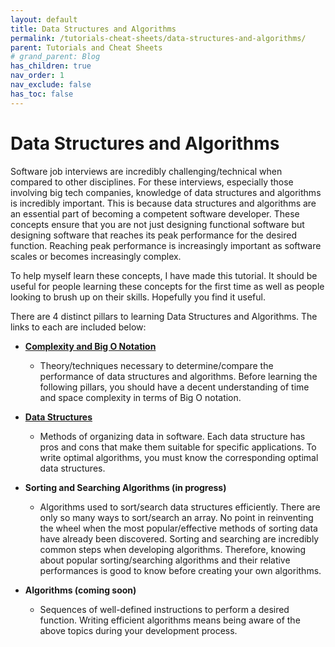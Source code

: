 ```yaml
---
layout: default
title: Data Structures and Algorithms
permalink: /tutorials-cheat-sheets/data-structures-and-algorithms/
parent: Tutorials and Cheat Sheets
# grand_parent: Blog
has_children: true
nav_order: 1
nav_exclude: false
has_toc: false
---
```


# Data Structures and Algorithms

Software job interviews are incredibly challenging/technical when compared to other disciplines. 
For these interviews, especially those involving big tech companies, knowledge of data structures and algorithms is incredibly important. 
This is because data structures and algorithms are an essential part of becoming a competent software developer. 
These concepts ensure that you are not just designing functional software but designing software that reaches its peak performance for the desired function. 
Reaching peak performance is increasingly important as software scales or becomes increasingly complex.

To help myself learn these concepts, I have made this tutorial. It should be useful for people learning these concepts for the first time as well as people looking to brush up on their skills. Hopefully you find it useful.

There are 4 distinct pillars to learning Data Structures and Algorithms. The links to each are included below:
- [**Complexity and Big O Notation**](/tutorials-cheat-sheets/data-structures-and-algorithms/complexity-and-big-o-notation/)
  - Theory/techniques necessary to determine/compare the performance of data structures and algorithms. Before learning the following pillars, you should have a decent understanding of time and space complexity in terms of Big O notation.

- [**Data Structures**](/tutorials-cheat-sheets/data-structures-and-algorithms/data-structures/)
  - Methods of organizing data in software. Each data structure has pros and cons that make them suitable for specific applications. To write optimal algorithms, you must know the corresponding optimal data structures. 

- **Sorting and Searching Algorithms (in progress)** 
  - Algorithms used to sort/search data structures efficiently. There are only so many ways to sort/search an array. No point in reinventing the wheel when the most popular/effective methods of sorting data have already been discovered. Sorting and searching are incredibly common steps when developing algorithms. Therefore, knowing about popular sorting/searching algorithms and their relative performances is good to know before creating your own algorithms. 

- **Algorithms (coming soon)** 
  - Sequences of well-defined instructions to perform a desired function. Writing efficient algorithms means being aware of the above topics during your development process. 